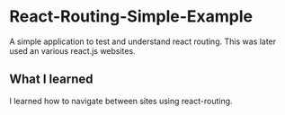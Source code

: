 # React-Routing-Simple-Example

A simple application to test and understand react routing.
This was later used an various react.js websites.

## What I learned

I learned how to navigate between sites using react-routing.
